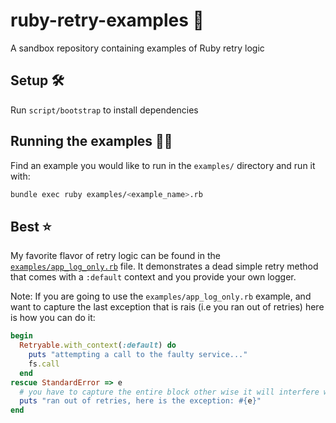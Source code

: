 # ruby-retry-examples 🔄

A sandbox repository containing examples of Ruby retry logic

## Setup 🛠

Run `script/bootstrap` to install dependencies

## Running the examples 🏃‍♂

Find an example you would like to run in the `examples/` directory and run it with:

```bash
bundle exec ruby examples/<example_name>.rb
```

## Best ⭐

My favorite flavor of retry logic can be found in the [`examples/app_log_only.rb`](examples/app_log_only.rb) file. It demonstrates a dead simple retry method that comes with a `:default` context and you provide your own logger.

Note: If you are going to use the `examples/app_log_only.rb` example, and want to capture the last exception that is rais (i.e you ran out of retries) here is how you can do it:

```ruby
begin
  Retryable.with_context(:default) do
    puts "attempting a call to the faulty service..."
    fs.call
  end
rescue StandardError => e
  # you have to capture the entire block other wise it will interfere with the retry logic
  puts "ran out of retries, here is the exception: #{e}"
end
```
